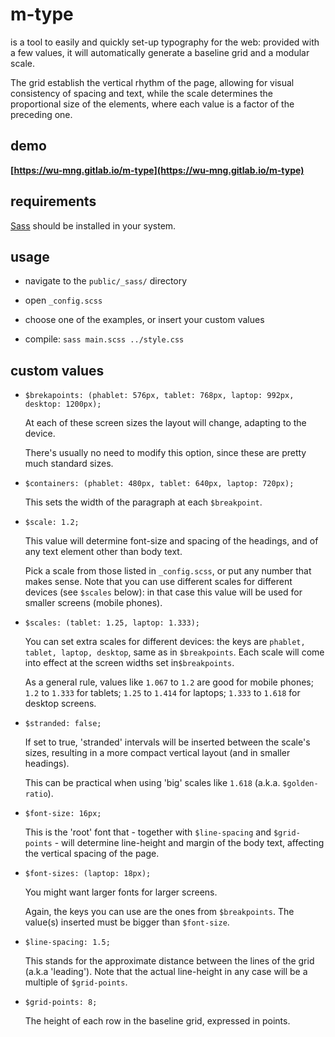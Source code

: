 # m-type

is a tool to easily and quickly set-up typography for the web: provided with a few values, it will automatically generate a baseline grid and a modular scale.

The grid establish the vertical rhythm of the page, allowing for visual consistency of spacing and text, while the scale determines the proportional size of the elements, where each value is a factor of the preceding one.

## demo

**[https://wu-mng.gitlab.io/m-type](https://wu-mng.gitlab.io/m-type)**

## requirements

[Sass](https://sass-lang.com/install) should be installed in your system.

## usage

- navigate to the `public/_sass/` directory

- open `_config.scss`

- choose one of the examples, or insert your custom values 

- compile: `sass main.scss ../style.css` 

## custom values

- `$brekapoints: (phablet: 576px, tablet: 768px, laptop: 992px, desktop: 1200px);`
  
  At each of these screen sizes the layout will change, adapting to the device.
  
  There's usually no need to modify this option, since these are pretty much standard sizes.

- `$containers: (phablet: 480px, tablet: 640px, laptop: 720px);`
  
  This sets the width of the paragraph at each `$breakpoint`.

- `$scale: 1.2;`
  
  This value will determine font-size and spacing of the headings, and of any text element other than body text.
  
  Pick a scale from those listed in `_config.scss`, or put any number that makes sense. Note that you can use different scales for different devices (see `$scales` below): in that case this value will be used for smaller screens (mobile phones).

- `$scales: (tablet: 1.25, laptop: 1.333); `
  
  You can set extra scales for different devices: the keys are `phablet, tablet, laptop, desktop`, same as in `$breakpoints`. Each scale will come into effect at the screen widths set in`$breakpoints`.
  
  As a general rule, values like `1.067` to `1.2` are good for mobile phones; `1.2` to `1.333` for tablets; `1.25` to `1.414` for laptops; `1.333` to `1.618` for desktop screens.

- `$stranded: false;`
  
  If set to true, 'stranded' intervals will be inserted between the scale's sizes, resulting in a more compact vertical layout (and in smaller headings).
  
  This can be practical when using 'big' scales like `1.618` (a.k.a. `$golden-ratio`).

- `$font-size: 16px;`
  
  This is the 'root' font that - together with `$line-spacing` and `$grid-points` - will determine line-height and margin of the body text, affecting the vertical spacing of the page.

- `$font-sizes: (laptop: 18px);`
  
  You might want larger fonts for larger screens.
  
  Again, the keys you can use are the ones from `$breakpoints`. The value(s) inserted must be bigger than `$font-size`.

- `$line-spacing: 1.5;`
  
  This stands for the approximate distance between the lines of the grid (a.k.a 'leading'). Note that the actual line-height in any case will be a multiple of `$grid-points`.

- `$grid-points: 8;`
  
  The height of each row in the baseline grid, expressed in points.
